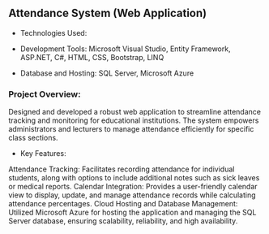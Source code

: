 ## Attendance System (Web Application)

- Technologies Used:

- Development Tools: Microsoft Visual Studio, Entity Framework, ASP.NET, C#, HTML, CSS, Bootstrap, LINQ
- Database and Hosting: SQL Server, Microsoft Azure
### Project Overview:
Designed and developed a robust web application to streamline attendance tracking and monitoring for educational institutions. The system empowers administrators and lecturers to manage attendance efficiently for specific class sections.

- Key Features:

Attendance Tracking: Facilitates recording attendance for individual students, along with options to include additional notes such as sick leaves or medical reports.
Calendar Integration: Provides a user-friendly calendar view to display, update, and manage attendance records while calculating attendance percentages.
Cloud Hosting and Database Management: Utilized Microsoft Azure for hosting the application and managing the SQL Server database, ensuring scalability, reliability, and high availability.
